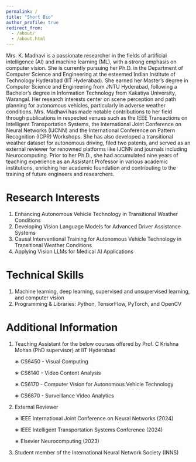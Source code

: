 ```yaml
---
permalink: /
title: "Short Bio"
author_profile: true
redirect_from: 
  - /about/
  - /about.html
---
```


Mrs. K. Madhavi is a passionate researcher in the fields of artificial intelligence (AI) and machine learning (ML), with a strong emphasis on computer vision. She is currently pursuing her Ph.D. in the Department of Computer Science and Engineering at the esteemed Indian Institute of Technology Hyderabad (IIT Hyderabad). She earned her Master’s degree in Computer Science and Engineering from JNTU Hyderabad, following a Bachelor’s degree in Information Technology from Kakatiya University, Warangal. Her research interests center on scene perception and path planning for autonomous vehicles, particularly in adverse weather conditions. Mrs. Madhavi has made notable contributions to her field through publications in respected venues such as the IEEE Transactions on Intelligent Transportation Systems, the International Joint Conference on Neural Networks (IJCNN) and the International Conference on Pattern Recognition (ICPR) Workshops. She has also developed a transitional weather dataset for autonomous driving, filed two patents, and served as an external reviewer for renowned platforms like IJCNN and journals including Neurocomputing. Prior to her Ph.D., she had accumulated nine years of teaching experience as an Assistant Professor in various academic institutions, enriching her academic foundation and contributing to the training of future engineers and researchers.

Research Interests
======
1. Enhancing Autonomous Vehicle Technology in Transitional Weather Conditions
2. Developing Vision Language Models for Advanced Driver Assistance Systems
3. Causal Interventional Training for Autonomous Vehicle Technology in Transitional Weather Conditions
4. Applying Vision LLMs for Medical AI Applications

Technical Skills
======
1. Machine learning, deep learning, supervised and unsupervised learning, and computer vision
2. Programming & Libraries: Python, TensorFlow, PyTorch, and OpenCV

Additional Information
======
1. Teaching Assistant for the below courses offered by Prof. C Krishna Mohan (PhD supervisor) at IIT Hyderabad
     
    ∗ CS6450 - Visual Computing
  
    ∗ CS6140 - Video Content Analysis
  
    ∗ CS6170 - Computer Vision for Autonomous Vehicle Technology
  
    ∗ CS6870 - Surveillance Video Analytics
  
2. External Reviewer
   
    ∗ IEEE International Joint Conference on Neural Networks (2024)

    ∗ IEEE Intelligent Transportation Systems Conference (2024)
  
    ∗ Elsevier Neurocomputing (2023)

3. Student member of the International Neural Network Society (INNS)


